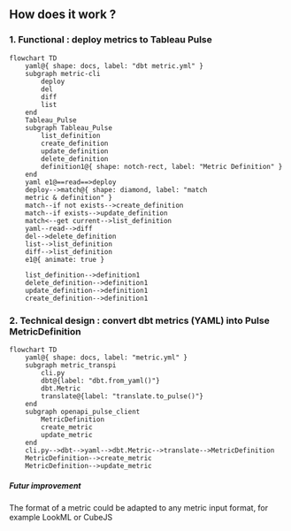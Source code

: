 

## How does it work ?

### 1. Functional : deploy metrics to Tableau Pulse

``` mermaid
flowchart TD
    yaml@{ shape: docs, label: "dbt metric.yml" }
    subgraph metric-cli
        deploy
        del
        diff
        list
    end 
    Tableau_Pulse
    subgraph Tableau_Pulse
        list_definition
        create_definition
        update_definition
        delete_definition
        definition1@{ shape: notch-rect, label: "Metric Definition" }
    end
    yaml e1@==read==>deploy
    deploy-->match@{ shape: diamond, label: "match 
    metric & definition" }
    match--if not exists-->create_definition
    match--if exists-->update_definition
    match<--get current-->list_definition
    yaml--read-->diff
    del-->delete_definition
    list-->list_definition
    diff-->list_definition
    e1@{ animate: true }

    list_definition-->definition1
    delete_definition-->definition1
    update_definition-->definition1
    create_definition-->definition1

```

### 2. Technical design : convert dbt metrics (YAML) into Pulse MetricDefinition

```mermaid
flowchart TD
    yaml@{ shape: docs, label: "metric.yml" }
    subgraph metric_transpi
        cli.py
        dbt@{label: "dbt.from_yaml()"}
        dbt.Metric
        translate@{label: "translate.to_pulse()"}
    end 
    subgraph openapi_pulse_client
        MetricDefinition
        create_metric
        update_metric
    end
    cli.py-->dbt-->yaml-->dbt.Metric-->translate-->MetricDefinition
    MetricDefinition-->create_metric
    MetricDefinition-->update_metric
```

##### Futur improvement

The format of a metric could be adapted to any metric input format, for example LookML or CubeJS